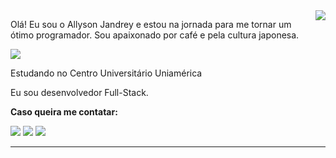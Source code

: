 <img align='right' src="https://github-readme-stats.vercel.app/api?username=allyjandrey&show_icons=true&title_color=9f3434&text_color=331d1d&icon_color=9f3434&bg_color=f2d1b5&cache_seconds=2300">

Olá! Eu sou o Allyson Jandrey e estou na jornada para me tornar um ótimo programador.
Sou apaixonado por café e pela cultura japonesa.

<img src="https://img.shields.io/static/v1?label=Overview&message=Allyson Jandrey&color=BC002D&style=for-the-badge&logo=GitHub">

<p>

Estudando no Centro Universitário Uniamérica<br/>

Eu sou desenvolvedor Full-Stack.

**Caso queira me contatar:**
<p align="left">
  <a href="#" alt="Gmail">
  <img src="https://img.shields.io/badge/-Gmail-BC002D?style=flat-square&labelColor=BC002D&logo=gmail&logoColor=f8efd4&link=mailto:contatoallyjandrey@gmail.com" /></a>

  <a href="#" alt="Linkedin">
  <img src="https://img.shields.io/badge/-Linkedin-BC002D?style=flat-square&logo=Linkedin&logoColor=white&link=https://www.linkedin.com/in/allyson-menezes-jandrey-a295a8225/" /></a>

  <a href="#" alt="WhatsApp">
  <img src="https://img.shields.io/badge/-WhatsApp-BC002D?style=flat-square&labelColor=BC002D&logo=whatsapp&logoColor=white&link=https://api.whatsapp.com/send/?phone=%2B5545998357095&text&type=phone_number&app_absent=0"/></a>
</p> 

</p>
<hr>
